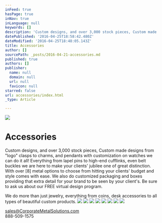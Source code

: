 ```yaml
---
inFeed: true
hasPage: true
inNav: true
inLanguage: null
keywords: []
description: 'Custom designs, and over 3,000 stock pieces, Custom made designs from “logo” clasps to charms, and pendants with customization on watches we can do it all! Everything from lapel pins to high-end cufflinks, even belt buckles we are here to make your clients’ jubilee one of great distinction. With over [8] metal options to choose from hitting your clients’ budget and style comes with ease. We also do customized packaging and boxes providing that extra detail for your brand to be seen by your client’s. Be sure to ask us about our FREE virtual design program.'
datePublished: '2016-04-25T18:58:42.480Z'
dateModified: '2016-04-25T18:48:05.143Z'
title: Accessories
author: []
sourcePath: _posts/2016-04-21-accessories.md
published: true
authors: []
publisher:
  name: null
  domain: null
  url: null
  favicon: null
starred: false
url: accessories/index.html
_type: Article

---
```

![](https://s3-us-west-2.amazonaws.com/the-grid-img/p/02666fb0ca2171d487c67b9ee4b6543ac769fedc.jpg)

# Accessories

Custom designs, and over 3,000 stock pieces, Custom made designs from "logo" clasps to charms, and pendants with customization on watches we can do it all! Everything from lapel pins to high-end cufflinks, even belt buckles we are here to make your clients' jubilee one of great distinction. With over \[8\] metal options to choose from hitting your clients' budget and style comes with ease. We also do customized packaging and boxes providing that extra detail for your brand to be seen by your client's. Be sure to ask us about our FREE virtual design program.

We do more than just jewelry, everything from coins, desk accessories to all types of beautiful custom products. ![](https://the-grid-user-content.s3-us-west-2.amazonaws.com/3707ab36-1f19-43df-b0fe-1a1d3a060943.jpg)
![](https://the-grid-user-content.s3-us-west-2.amazonaws.com/9b9d1cc5-0525-49d9-8f43-3f78e913a77f.jpg)
![](https://s3-us-west-2.amazonaws.com/the-grid-img/p/8f359d4b4487b5c7681998be343e707ed8893ab5.jpg)
![](https://s3-us-west-2.amazonaws.com/the-grid-img/p/bfab7fc493505813a2abee79f9122bb111957f16.jpg)
![](https://s3-us-west-2.amazonaws.com/the-grid-img/p/4ac8478ac06d50a5c88d9e9fb78b61ef056b80ff.jpg)
![](https://the-grid-user-content.s3-us-west-2.amazonaws.com/699ea6ff-5e58-40fc-9545-071c11d60104.jpg)
![](https://the-grid-user-content.s3-us-west-2.amazonaws.com/19e0b3f1-8764-40f5-8933-8680f885b3a3.jpg)
![](https://the-grid-user-content.s3-us-west-2.amazonaws.com/c849365b-a26f-4e8b-ae80-4d27a454f48b.jpg)

sales@CorporateMetalSolutions.com  
888-509-1575
